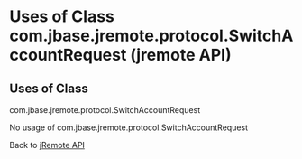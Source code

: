 # Uses of Class com.jbase.jremote.protocol.SwitchAccountRequest (jremote API)

<PageHeader />

## Uses of Class
com.jbase.jremote.protocol.SwitchAccountRequest

No usage of com.jbase.jremote.protocol.SwitchAccountRequest

Back to [jRemote API](../../../../jremote-api/README.md)



  
<PageFooter />

